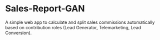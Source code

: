 # Sales-Report-GAN
A simple web app to calculate and split sales commissions automatically based on contribution roles (Lead Generator, Telemarketing, Lead Conversion).

